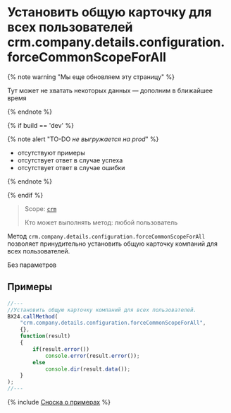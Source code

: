 # Установить общую карточку для всех пользователей crm.company.details.configuration.forceCommonScopeForAll

{% note warning "Мы еще обновляем эту страницу" %}

Тут может не хватать некоторых данных — дополним в ближайшее время

{% endnote %}

{% if build == 'dev' %}

{% note alert "TO-DO _не выгружается на prod_" %}

- отсутствуют примеры
- отсутствует ответ в случае успеха
- отсутствует ответ в случае ошибки

{% endnote %}

{% endif %}

> Scope: [`crm`](../../../scopes/permissions.md)
>
> Кто может выполнять метод: любой пользователь

Метод `crm.company.details.configuration.forceCommonScopeForAll` позволяет принудительно установить общую карточку компаний для всех пользователей.

Без параметров

## Примеры

```js
//---
//Установить общую карточку компаний для всех пользователей.
BX24.callMethod(
    "crm.company.details.configuration.forceCommonScopeForAll",
    {},
    function(result)
    {
        if(result.error())
            console.error(result.error());
        else
            console.dir(result.data());
    }
);
//---
```

{% include [Сноска о примерах](../../../../_includes/examples.md) %}